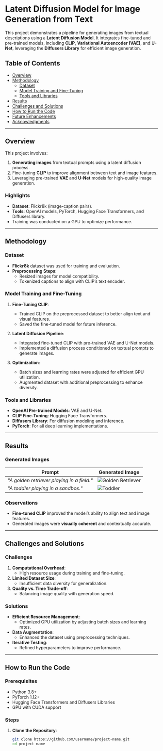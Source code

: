 # Latent Diffusion Model for Image Generation from Text

This project demonstrates a pipeline for generating images from textual descriptions using a **Latent Diffusion Model**. It integrates fine-tuned and pre-trained models, including **CLIP**, **Variational Autoencoder (VAE)**, and **U-Net**, leveraging the **Diffusers Library** for efficient image generation.

## Table of Contents

- [Overview](#overview)
- [Methodology](#methodology)
  - [Dataset](#dataset)
  - [Model Training and Fine-Tuning](#model-training-and-fine-tuning)
  - [Tools and Libraries](#tools-and-libraries)
- [Results](#results)
- [Challenges and Solutions](#challenges-and-solutions)
- [How to Run the Code](#how-to-run-the-code)
- [Future Enhancements](#future-enhancements)
- [Acknowledgments](#acknowledgments)

---

## Overview

This project involves:
1. **Generating images** from textual prompts using a latent diffusion process.
2. Fine-tuning **CLIP** to improve alignment between text and image features.
3. Leveraging pre-trained **VAE** and **U-Net** models for high-quality image generation.

### Highlights
- **Dataset**: Flickr8k (image-caption pairs).
- **Tools**: OpenAI models, PyTorch, Hugging Face Transformers, and Diffusers library.
- Training was conducted on a GPU to optimize performance.

---

## Methodology

### Dataset

- **Flickr8k** dataset was used for training and evaluation.
- **Preprocessing Steps**:
  - Resized images for model compatibility.
  - Tokenized captions to align with CLIP’s text encoder.

### Model Training and Fine-Tuning

1. **Fine-Tuning CLIP**:
   - Trained CLIP on the preprocessed dataset to better align text and visual features.
   - Saved the fine-tuned model for future inference.

2. **Latent Diffusion Pipeline**:
   - Integrated fine-tuned CLIP with pre-trained VAE and U-Net models.
   - Implemented a diffusion process conditioned on textual prompts to generate images.

3. **Optimization**:
   - Batch sizes and learning rates were adjusted for efficient GPU utilization.
   - Augmented dataset with additional preprocessing to enhance diversity.

### Tools and Libraries

- **OpenAI Pre-trained Models**: VAE and U-Net.
- **CLIP Fine-Tuning**: Hugging Face Transformers.
- **Diffusers Library**: For diffusion modeling and inference.
- **PyTorch**: For all deep learning implementations.

---

## Results

### Generated Images

| Prompt                                      | Generated Image                |
|---------------------------------------------|--------------------------------|
| *"A golden retriever playing in a field."*  | ![Golden Retriever](link-to-image) |
| *"A toddler playing in a sandbox."*         | ![Toddler](link-to-image)          |

### Observations
- **Fine-tuned CLIP** improved the model’s ability to align text and image features.
- Generated images were **visually coherent** and contextually accurate.

---

## Challenges and Solutions

### Challenges

1. **Computational Overhead**:
   - High resource usage during training and fine-tuning.
2. **Limited Dataset Size**:
   - Insufficient data diversity for generalization.
3. **Quality vs. Time Trade-off**:
   - Balancing image quality with generation speed.

### Solutions

- **Efficient Resource Management**:
  - Optimized GPU utilization by adjusting batch sizes and learning rates.
- **Data Augmentation**:
  - Enhanced the dataset using preprocessing techniques.
- **Iterative Testing**:
  - Refined hyperparameters to improve performance.

---

## How to Run the Code

### Prerequisites

- Python 3.8+
- PyTorch 1.12+
- Hugging Face Transformers and Diffusers Libraries
- GPU with CUDA support

### Steps

1. **Clone the Repository**:
   ```bash
   git clone https://github.com/username/project-name.git
   cd project-name
